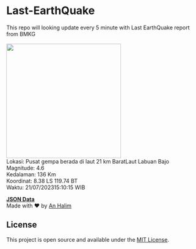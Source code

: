 # Last-EarthQuake
This repo will looking update every 5 minute with Last EarthQuake report from BMKG
<br>
<br>
<img src="https://static.bmkg.go.id/20230721151015.mmi.jpg" width="300"/>
<br>
Lokasi: Pusat gempa berada di laut 21 km BaratLaut Labuan Bajo <br>
Magnitude: 4.6 <br>
Kedalaman: 136 Km <br>
Koordinat: 8.38 LS 119.74 BT <br>
Waktu: 21/07/202315:10:15 WIB <br>

<a href="./data/data.json">**JSON Data**</a>
<br>
Made with ❤️ by <a href="https://github.com/an-halim">An Halim</a>
## License

This project is open source and available under the [MIT License](LICENSE).

